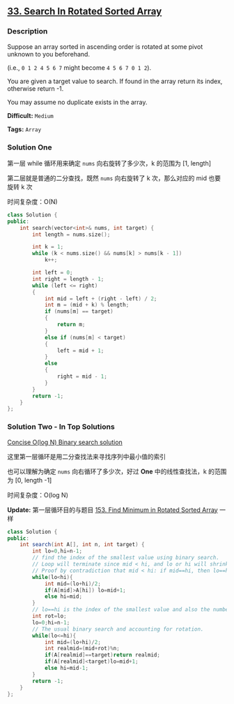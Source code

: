 ## [33. Search In Rotated Sorted Array](https://leetcode.com/problems/search-in-rotated-sorted-array/description/)

### Description

Suppose an array sorted in ascending order is rotated at some pivot unknown to you beforehand.

(i.e., `0 1 2 4 5 6 7` might become `4 5 6 7 0 1 2`).

You are given a target value to search. If found in the array return its index, otherwise return -1.

You may assume no duplicate exists in the array.

**Difficult:** `Medium`

**Tags:** `Array`

### Solution One

第一层 while 循环用来确定 `nums` 向右旋转了多少次，k 的范围为 [1, length]

第二层就是普通的二分查找，既然 `nums` 向右旋转了 k 次，那么对应的 mid 也要旋转 k 次

时间复杂度：O(N)

```c++
class Solution {
public:
    int search(vector<int>& nums, int target) {
        int length = nums.size();

        int k = 1;
        while (k < nums.size() && nums[k] > nums[k - 1])
            k++;

        int left = 0;
        int right = length - 1;
        while (left <= right)
        {
            int mid = left + (right - left) / 2;
            int m = (mid + k) % length;
            if (nums[m] == target)
            {
                return m;
            }
            else if (nums[m] < target)
            {
                left = mid + 1;
            }
            else
            {
                right = mid - 1;
            }
        }
        return -1;
    }
};
```

### Solution Two - In Top Solutions

[Concise O(log N) Binary search solution](https://discuss.leetcode.com/topic/3538/concise-o-log-n-binary-search-solution)

这里第一层循环是用二分查找法来寻找序列中最小值的索引

也可以理解为确定 `nums` 向右循环了多少次，好过 **One** 中的线性查找法，k 的范围为 [0, length -1]

时间复杂度：O(log N)

**Update:** 第一层循环目的与题目 [153. Find Minimum in Rotated Sorted Array](https://leetcode.com/problems/find-minimum-in-rotated-sorted-array/description/) 一样

```java
class Solution {
public:
    int search(int A[], int n, int target) {
        int lo=0,hi=n-1;
        // find the index of the smallest value using binary search.
        // Loop will terminate since mid < hi, and lo or hi will shrink by at least 1.
        // Proof by contradiction that mid < hi: if mid==hi, then lo==hi and loop would have been terminated.
        while(lo<hi){
            int mid=(lo+hi)/2;
            if(A[mid]>A[hi]) lo=mid+1;
            else hi=mid;
        }
        // lo==hi is the index of the smallest value and also the number of places rotated.
        int rot=lo;
        lo=0;hi=n-1;
        // The usual binary search and accounting for rotation.
        while(lo<=hi){
            int mid=(lo+hi)/2;
            int realmid=(mid+rot)%n;
            if(A[realmid]==target)return realmid;
            if(A[realmid]<target)lo=mid+1;
            else hi=mid-1;
        }
        return -1;
    }
};
```
